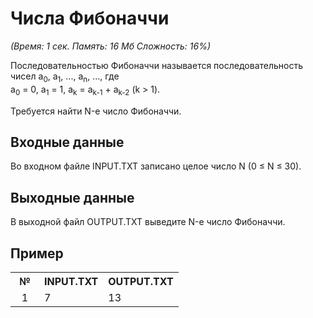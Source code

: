 




<h1>Числа Фибоначчи</h1>
<i>(Время: 1&nbsp;сек. Память: 16 Мб&nbsp;Сложность: 16%)</i>

<p class=text>
Последовательностью Фибоначчи называется последовательность чисел a<sub>0</sub>, a<sub>1</sub>, ..., a<sub>n</sub>, ..., где<br>a<sub>0</sub> = 0, a<sub>1</sub> = 1, a<sub>k</sub> = a<sub>k-1</sub> + a<sub>k-2</sub> (k > 1).
</p>
<p class=text>
Требуется найти N-е число Фибоначчи.
</p>

<h2>Входные данные</h2>

<p class=text>
Во входном файле INPUT.TXT записано целое число N (0 &#8804; N &#8804; 30).
</p>

<h2>Выходные данные</h2>

<p class=text>
В выходной файл OUTPUT.TXT выведите N-е число Фибоначчи.
</p>

<h2>Пример</h2>

<table>
<tr><th width=30>№</th><th>INPUT.TXT</th><th>OUTPUT.TXT</th></tr>
<tr class=white2><td align=center>1</td><td valign=top>7</td><td valign=top>13</td></tr>
</table>